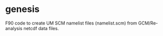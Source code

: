 genesis
=======
F90 code to create UM SCM namelist files (namelist.scm) from GCM/Re-analysis netcdf data files.


